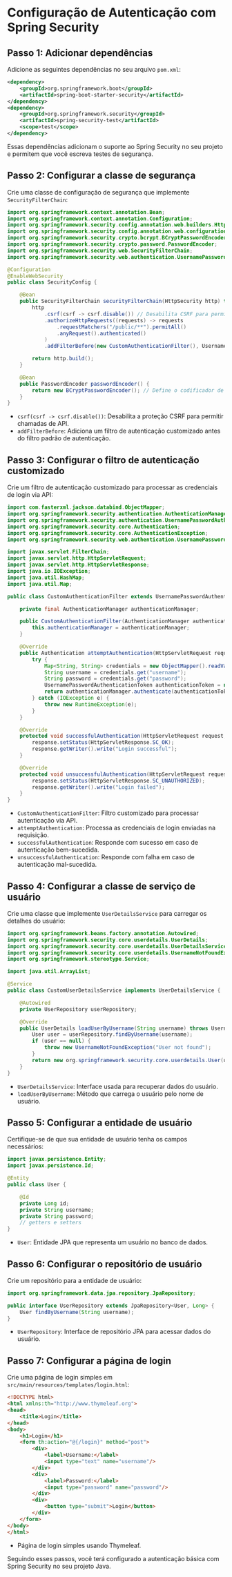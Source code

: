 # Configuração de Autenticação com Spring Security

## Passo 1: Adicionar dependências

Adicione as seguintes dependências no seu arquivo `pom.xml`:

```xml
<dependency>
    <groupId>org.springframework.boot</groupId>
    <artifactId>spring-boot-starter-security</artifactId>
</dependency>
<dependency>
    <groupId>org.springframework.security</groupId>
    <artifactId>spring-security-test</artifactId>
    <scope>test</scope>
</dependency>
```
Essas dependências adicionam o suporte ao Spring Security no seu projeto e permitem que você escreva testes de segurança.

## Passo 2: Configurar a classe de segurança

Crie uma classe de configuração de segurança que implemente `SecurityFilterChain`:

```java
import org.springframework.context.annotation.Bean;
import org.springframework.context.annotation.Configuration;
import org.springframework.security.config.annotation.web.builders.HttpSecurity;
import org.springframework.security.config.annotation.web.configuration.EnableWebSecurity;
import org.springframework.security.crypto.bcrypt.BCryptPasswordEncoder;
import org.springframework.security.crypto.password.PasswordEncoder;
import org.springframework.security.web.SecurityFilterChain;
import org.springframework.security.web.authentication.UsernamePasswordAuthenticationFilter;

@Configuration
@EnableWebSecurity
public class SecurityConfig {

    @Bean
    public SecurityFilterChain securityFilterChain(HttpSecurity http) throws Exception {
        http
            .csrf(csrf -> csrf.disable()) // Desabilita CSRF para permitir chamadas de API
            .authorizeHttpRequests((requests) -> requests
                .requestMatchers("/public/**").permitAll() 
                .anyRequest().authenticated() 
            )
            .addFilterBefore(new CustomAuthenticationFilter(), UsernamePasswordAuthenticationFilter.class); // Adiciona filtro de autenticação customizado

        return http.build();
    }

    @Bean
    public PasswordEncoder passwordEncoder() {
        return new BCryptPasswordEncoder(); // Define o codificador de senha como BCrypt
    }
}
```
- `csrf(csrf -> csrf.disable())`: Desabilita a proteção CSRF para permitir chamadas de API.
- `addFilterBefore`: Adiciona um filtro de autenticação customizado antes do filtro padrão de autenticação.

## Passo 3: Configurar o filtro de autenticação customizado

Crie um filtro de autenticação customizado para processar as credenciais de login via API:

```java
import com.fasterxml.jackson.databind.ObjectMapper;
import org.springframework.security.authentication.AuthenticationManager;
import org.springframework.security.authentication.UsernamePasswordAuthenticationToken;
import org.springframework.security.core.Authentication;
import org.springframework.security.core.AuthenticationException;
import org.springframework.security.web.authentication.UsernamePasswordAuthenticationFilter;

import javax.servlet.FilterChain;
import javax.servlet.http.HttpServletRequest;
import javax.servlet.http.HttpServletResponse;
import java.io.IOException;
import java.util.HashMap;
import java.util.Map;

public class CustomAuthenticationFilter extends UsernamePasswordAuthenticationFilter {

    private final AuthenticationManager authenticationManager;

    public CustomAuthenticationFilter(AuthenticationManager authenticationManager) {
        this.authenticationManager = authenticationManager;
    }

    @Override
    public Authentication attemptAuthentication(HttpServletRequest request, HttpServletResponse response) throws AuthenticationException {
        try {
            Map<String, String> credentials = new ObjectMapper().readValue(request.getInputStream(), HashMap.class);
            String username = credentials.get("username");
            String password = credentials.get("password");
            UsernamePasswordAuthenticationToken authenticationToken = new UsernamePasswordAuthenticationToken(username, password);
            return authenticationManager.authenticate(authenticationToken);
        } catch (IOException e) {
            throw new RuntimeException(e);
        }
    }

    @Override
    protected void successfulAuthentication(HttpServletRequest request, HttpServletResponse response, FilterChain chain, Authentication authResult) throws IOException {
        response.setStatus(HttpServletResponse.SC_OK);
        response.getWriter().write("Login successful");
    }

    @Override
    protected void unsuccessfulAuthentication(HttpServletRequest request, HttpServletResponse response, AuthenticationException failed) throws IOException {
        response.setStatus(HttpServletResponse.SC_UNAUTHORIZED);
        response.getWriter().write("Login failed");
    }
}
```
- `CustomAuthenticationFilter`: Filtro customizado para processar autenticação via API.
- `attemptAuthentication`: Processa as credenciais de login enviadas na requisição.
- `successfulAuthentication`: Responde com sucesso em caso de autenticação bem-sucedida.
- `unsuccessfulAuthentication`: Responde com falha em caso de autenticação mal-sucedida.

## Passo 4: Configurar a classe de serviço de usuário

Crie uma classe que implemente `UserDetailsService` para carregar os detalhes do usuário:

```java
import org.springframework.beans.factory.annotation.Autowired;
import org.springframework.security.core.userdetails.UserDetails;
import org.springframework.security.core.userdetails.UserDetailsService;
import org.springframework.security.core.userdetails.UsernameNotFoundException;
import org.springframework.stereotype.Service;

import java.util.ArrayList;

@Service
public class CustomUserDetailsService implements UserDetailsService {

    @Autowired
    private UserRepository userRepository;

    @Override
    public UserDetails loadUserByUsername(String username) throws UsernameNotFoundException {
        User user = userRepository.findByUsername(username);
        if (user == null) {
            throw new UsernameNotFoundException("User not found");
        }
        return new org.springframework.security.core.userdetails.User(user.getUsername(), user.getPassword(), new ArrayList<>());
    }
}
```
- `UserDetailsService`: Interface usada para recuperar dados do usuário.
- `loadUserByUsername`: Método que carrega o usuário pelo nome de usuário.

## Passo 5: Configurar a entidade de usuário

Certifique-se de que sua entidade de usuário tenha os campos necessários:

```java
import javax.persistence.Entity;
import javax.persistence.Id;

@Entity
public class User {

    @Id
    private Long id;
    private String username;
    private String password;
    // getters e setters
}
```
- `User`: Entidade JPA que representa um usuário no banco de dados.

## Passo 6: Configurar o repositório de usuário

Crie um repositório para a entidade de usuário:

```java
import org.springframework.data.jpa.repository.JpaRepository;

public interface UserRepository extends JpaRepository<User, Long> {
    User findByUsername(String username);
}
```
- `UserRepository`: Interface de repositório JPA para acessar dados do usuário.

## Passo 7: Configurar a página de login

Crie uma página de login simples em `src/main/resources/templates/login.html`:

```html
<!DOCTYPE html>
<html xmlns:th="http://www.thymeleaf.org">
<head>
    <title>Login</title>
</head>
<body>
    <h1>Login</h1>
    <form th:action="@{/login}" method="post">
        <div>
            <label>Username:</label>
            <input type="text" name="username"/>
        </div>
        <div>
            <label>Password:</label>
            <input type="password" name="password"/>
        </div>
        <div>
            <button type="submit">Login</button>
        </div>
    </form>
</body>
</html>
```
- Página de login simples usando Thymeleaf.

Seguindo esses passos, você terá configurado a autenticação básica com Spring Security no seu projeto Java.

